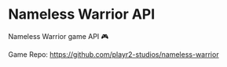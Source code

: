 # Nameless Warrior API
Nameless Warrior game API :video_game:

Game Repo: https://github.com/playr2-studios/nameless-warrior
